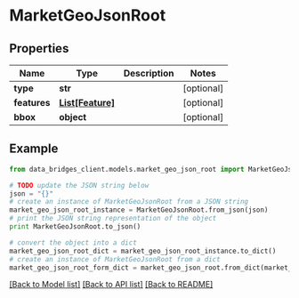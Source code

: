 # MarketGeoJsonRoot


## Properties

Name | Type | Description | Notes
------------ | ------------- | ------------- | -------------
**type** | **str** |  | [optional] 
**features** | [**List[Feature]**](Feature.md) |  | [optional] 
**bbox** | **object** |  | [optional] 

## Example

```python
from data_bridges_client.models.market_geo_json_root import MarketGeoJsonRoot

# TODO update the JSON string below
json = "{}"
# create an instance of MarketGeoJsonRoot from a JSON string
market_geo_json_root_instance = MarketGeoJsonRoot.from_json(json)
# print the JSON string representation of the object
print MarketGeoJsonRoot.to_json()

# convert the object into a dict
market_geo_json_root_dict = market_geo_json_root_instance.to_dict()
# create an instance of MarketGeoJsonRoot from a dict
market_geo_json_root_form_dict = market_geo_json_root.from_dict(market_geo_json_root_dict)
```
[[Back to Model list]](../README.md#documentation-for-models) [[Back to API list]](../README.md#documentation-for-api-endpoints) [[Back to README]](../README.md)


